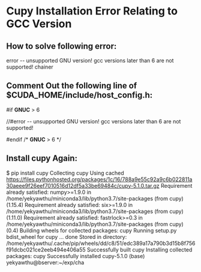 # Cupy Installation Error Relating to GCC Version

## How to solve following error:

error -- unsupported GNU version! gcc versions later than 6 are not supported! chainer

## Comment Out the following line of $CUDA_HOME/include/host_config.h:

#if __GNUC__ > 6

//#error -- unsupported GNU version! gcc versions later than 6 are not supported!

#endif /* __GNUC__ > 6 */

## Install cupy Again:

$ pip install cupy
Collecting cupy
  Using cached https://files.pythonhosted.org/packages/1c/16/788a9e55c92a9c6b022811a30aeee9f26eef7010516d12df5a33be69484c/cupy-5.1.0.tar.gz
Requirement already satisfied: numpy>=1.9.0 in /home/yekyawthu/miniconda3/lib/python3.7/site-packages (from cupy) (1.15.4)
Requirement already satisfied: six>=1.9.0 in /home/yekyawthu/miniconda3/lib/python3.7/site-packages (from cupy) (1.11.0)
Requirement already satisfied: fastrlock>=0.3 in /home/yekyawthu/miniconda3/lib/python3.7/site-packages (from cupy) (0.4)
Building wheels for collected packages: cupy
  Running setup.py bdist_wheel for cupy ... done
  Stored in directory: /home/yekyawthu/.cache/pip/wheels/dd/c8/51/edc389a17a790b3d15b8f756f91dcbc021ce2eeb494e406a55
Successfully built cupy
Installing collected packages: cupy
Successfully installed cupy-5.1.0
(base) yekyawthu@bserver:~/exp/cha
